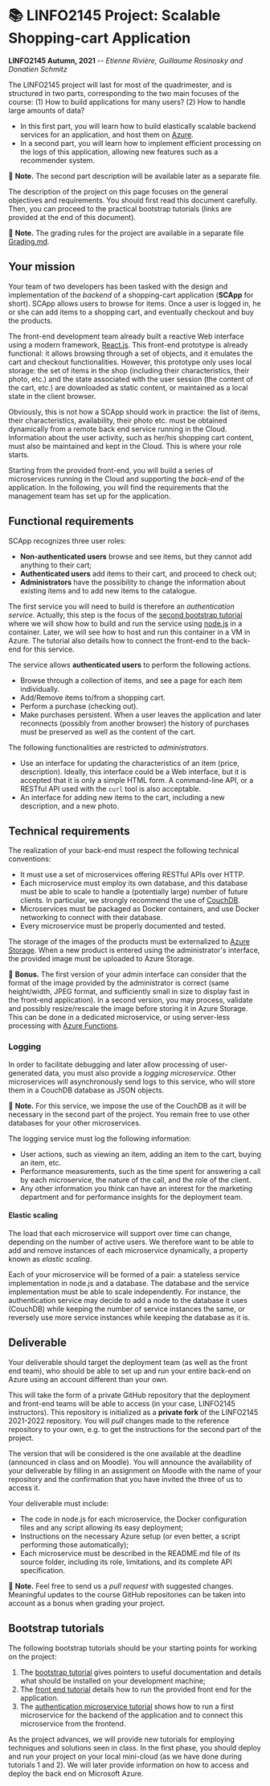 # :books: LINFO2145 Project: Scalable Shopping-cart Application

**LINFO2145 Autumn, 2021** -- *Etienne Rivière, Guillaume Rosinosky and Donatien Schmitz*

The LINFO2145 project will last for most of the quadrimester, and is structured in two parts, corresponding to the two main focuses of the course: (1) How to build applications for many users? (2) How to handle large amounts of data?

- In this first part, you will learn how to build elastically scalable backend services for an application, and host them on [Azure](https://azure.microsoft.com/en-us/global-infrastructure/).
- In a second part, you will learn how to implement efficient processing on the logs of this application, allowing new features such as a recommender system.

:pencil: **Note.** The second part description will be available later as a separate file.
<!-- [is available as a separate file](README-part2.md). -->

The description of the project on this page focuses on the general objectives and requirements.
You should first read this document carefully.
Then, you can proceed to the practical bootstrap tutorials (links are provided at the end of this document).

:pencil: **Note.** The grading rules for the project are available in a separate file [Grading.md](Grading.md).

## Your mission

Your team of two developers has been tasked with the design and implementation of the *backend* of a shopping-cart application (**SCApp** for short).
SCApp allows users to browse for items.
Once a user is logged in, he or she can add items to a shopping cart, and eventually checkout and buy the products.

The front-end development team already built a reactive Web interface using a modern framework, [React.js](https://reactjs.org).
This front-end prototype is already functional: it allows browsing through a set of objects, and it emulates the cart and checkout functionalities.
However, this prototype only uses local storage: the set of items in the shop (including their characteristics, their photo, etc.) and the state associated with the user session (the content of the cart, etc.) are downloaded as static content, or maintained as a local state in the client browser.

Obviously, this is not how a SCApp should work in practice: the list of items, their characteristics, availability, their photo etc. must be obtained dynamically from a remote back end service running in the Cloud.
Information about the user activity, such as her/his shopping cart content, must also be maintained and kept in the Cloud.
This is where your role starts.

Starting from the provided front-end, you will build a series of microservices running in the Cloud and supporting the *back-end* of the application.
In the following, you will find the requirements that the management team has set up for the application.

## Functional requirements

SCApp recognizes three user roles:

- **Non-authenticated users** browse and see items, but they cannot add anything to their cart;
- **Authenticated users** add items to their cart, and proceed to check out;
- **Administrators** have the possibility to change the information about existing items and to add new items to the catalogue.

The first service you will need to build is therefore an *authentication service*.
Actually, this step is the focus of the [second bootstrap tutorial](tutorials/02_ProjectSetup_AuthenticationService.md) where we will show how to build and run the service using [node.js](https://nodejs.org/en/) in a container.
Later, we will see how to host and run this container in a VM in Azure.
The tutorial also details how to connect the front-end to the back-end for this service.

The service allows **authenticated users** to perform the following actions.

- Browse through a collection of items, and see a page for each item individually.
- Add/Remove items to/from a shopping cart.
- Perform a purchase (checking out).
- Make purchases persistent. When a user leaves the application and later reconnects (possibly from another browser) the history of purchases must be preserved as well as the content of the cart.

The following functionalities are restricted to *administrators*.

- Use an interface for updating the characteristics of an item (price, description). Ideally, this interface could be a Web interface, but it is accepted that it is only a simple HTML form. A command-line API, or a RESTful API used with the `curl` tool is also acceptable.
- An interface for adding new items to the cart, including a new description, and a new photo.

## Technical requirements

The realization of your back-end must respect the following technical conventions:

- It must use a set of microservices offering RESTful APIs over HTTP.
- Each microservice must employ its own database, and this database must be able to scale to handle a (potentially large) number of future clients. In particular, we strongly recommend the use of [CouchDB](http://couchdb.apache.org).
- Microservices must be packaged as Docker containers, and use Docker networking to connect with their database.
- Every microservice must be properly documented and tested.

The storage of the images of the products must be externalized to [Azure Storage](https://docs.microsoft.com/en-us/azure/storage/).
When a new product is entered using the administrator's interface, the provided image must be uploaded to Azure Storage.

:gift: **Bonus.** The first version of your admin interface can consider that the format of the image provided by the administrator is correct (same height/width, JPEG format, and sufficiently small in size to display fast in the front-end application).
In a second version, you may process, validate and possibly resize/rescale the image before storing it in Azure Storage.
This can be done in a dedicated microservice, or using server-less processing with [Azure Functions](https://azure.microsoft.com/en-us/services/functions/).

### Logging

In order to facilitate debugging and later allow processing of user-generated data, you must also provide a *logging microservice*.
Other microservices will asynchronously send logs to this service, who will store them in a CouchDB database as JSON objects.

:pencil: **Note.** For this service, we impose the use of the CouchDB as it will be necessary in the second part of the project.
You remain free to use other databases for your other microservices.

The logging service must log the following information:

- User actions, such as viewing an item, adding an item to the cart, buying an item, etc.
- Performance measurements, such as the time spent for answering a call by each microservice, the nature of the call, and the role of the client.
- Any other information you think can have an interest for the marketing department and for performance insights for the deployment team.

#### Elastic scaling

The load that each microservice will support over time can change, depending on the number of active users.
We therefore want to be able to add and remove instances of each microservice dynamically, a property known as *elastic scaling*.

Each of your microservice will be formed of a pair: a stateless service implementation in node.js and a database.
The database and the service implementation must be able to scale independently.
For instance, the authentication service may decide to add a node to the database it uses (CouchDB) while keeping the number of service instances the same, or reversely use more service instances while keeping the database as it is.

## Deliverable

Your deliverable should target the deployment team (as well as the front end team), who should be able to set up and run your entire back-end on Azure using an account different than your own.

This will take the form of a private GitHub repository that the deployment and front-end teams will be able to access (in your case, LINFO2145 instructors).
This repository is initialized as a **private fork** of the LINFO2145 2021-2022 repository.
You will *pull* changes made to the reference repository to your own, e.g. to get the instructions for the second part of the project.

The version that will be considered is the one available at the deadline (announced in class and on Moodle).
You will announce the availability of your deliverable by filling in an assignment on Moodle with the name of your repository and the confirmation that you have invited the three of us to access it.

Your deliverable must include:

- The code in node.js for each microservice, the Docker configuration files and any script allowing its easy deployment;
- Instructions on the necessary Azure setup (or even better, a script performing those automatically);
- Each microservice must be described in the README.md file of its source folder, including its role, limitations, and its complete API specification.

:pencil: **Note.** Feel free to send us a *pull request* with suggested changes.
Meaningful updates to the course GitHub repositories can be taken into account as a bonus when grading your project.

## Bootstrap tutorials

The following bootstrap tutorials should be your starting points for working on the project:

1. The [bootstrap tutorial](tutorials/README.md) gives pointers to useful documentation and details what should be installed on your development machine;
1. The [front end tutorial](tutorials/01_ProjectSetup_FrontEnd.md) details how to run the provided front end for the application.
1. The [authentication microservice tutorial](tutorials/02_ProjectSetup_AuthenticationService.md) shows how to run a first microservice for the backend of the application and to connect this microservice from the frontend.

As the project advances, we will provide new tutorials for employing techniques and solutions seen in class.
In the first phase, you should deploy and run your project on your local mini-cloud (as we have done during tutorials 1 and 2).
We will later provide information on how to access and deploy the back end on Microsoft Azure.

